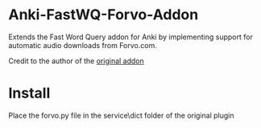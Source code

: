 # Anki-FastWQ-Forvo-Addon
Extends the Fast Word Query addon for Anki by implementing support for automatic audio downloads from Forvo.com.

Credit to the author of the [original addon](https://github.com/sth2018/FastWordQuery)

# Install
Place the forvo.py file in the service\dict folder of the original plugin
